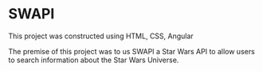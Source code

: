 # SWAPI
This project was constructed using HTML, CSS, Angular

The premise of this project was to us SWAPI a Star Wars API to allow users to search information about the Star Wars Universe. 
